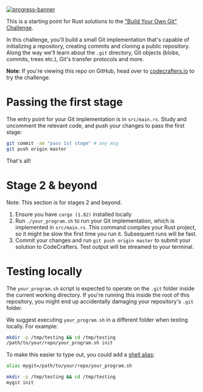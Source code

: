 [![progress-banner](https://backend.codecrafters.io/progress/git/82b0cc06-fb94-4343-a21b-2c942c15e096)](https://app.codecrafters.io/users/codecrafters-bot?r=2qF)

This is a starting point for Rust solutions to the
["Build Your Own Git" Challenge](https://codecrafters.io/challenges/git).

In this challenge, you'll build a small Git implementation that's capable of
initializing a repository, creating commits and cloning a public repository.
Along the way we'll learn about the `.git` directory, Git objects (blobs,
commits, trees etc.), Git's transfer protocols and more.

**Note**: If you're viewing this repo on GitHub, head over to
[codecrafters.io](https://codecrafters.io) to try the challenge.

# Passing the first stage

The entry point for your Git implementation is in `src/main.rs`. Study and
uncomment the relevant code, and push your changes to pass the first stage:

```sh
git commit -am "pass 1st stage" # any msg
git push origin master
```

That's all!

# Stage 2 & beyond

Note: This section is for stages 2 and beyond.

1. Ensure you have `cargo (1.82)` installed locally
1. Run `./your_program.sh` to run your Git implementation, which is implemented
   in `src/main.rs`. This command compiles your Rust project, so it might be
   slow the first time you run it. Subsequent runs will be fast.
1. Commit your changes and run `git push origin master` to submit your solution
   to CodeCrafters. Test output will be streamed to your terminal.

# Testing locally

The `your_program.sh` script is expected to operate on the `.git` folder inside
the current working directory. If you're running this inside the root of this
repository, you might end up accidentally damaging your repository's `.git`
folder.

We suggest executing `your_program.sh` in a different folder when testing
locally. For example:

```sh
mkdir -p /tmp/testing && cd /tmp/testing
/path/to/your/repo/your_program.sh init
```

To make this easier to type out, you could add a
[shell alias](https://shapeshed.com/unix-alias/):

```sh
alias mygit=/path/to/your/repo/your_program.sh

mkdir -p /tmp/testing && cd /tmp/testing
mygit init
```
